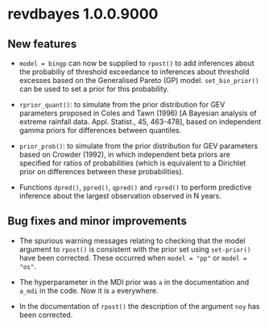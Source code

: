 # revdbayes 1.0.0.9000

## New features

* `model = bingp` can now be supplied to `rpost()` to add inferences about the
  probabiliy of threshold exceedance to inferences about threshold excesses 
  based on the Generalised Pareto (GP) model.  `set_bin_prior()` can be used to 
  set a prior for this probability.
  
* `rprior_quant()`: to simulate from the prior distribution for GEV parameters 
  proposed in Coles and Tawn (1996) [A Bayesian analysis of extreme rainfall 
  data. Appl. Statist., 45, 463-478], based on independent gamma priors for 
  differences between quantiles.  
   
* `prior_prob()`: to simulate from the prior distribution for GEV parameters
  based on Crowder (1992), in which independent beta priors are specified for 
  ratios of probabilities (which is equivalent to a Dirichlet prior on 
  differences between these probabilities).
  
* Functions `dpred()`, `ppred()`, `qpred()` and `rpred()` to perform predictive
  inference about the largest observation observed in N years.

## Bug fixes and minor improvements

* The spurious warning messages relating to checking that the model argument
  to `rpost()` is consistent with the prior set using `set-prior()` have been 
  corrected.  These occurred when `model = "pp"` or `model = "os"`.
  
* The hyperparameter in the MDI prior was `a` in the documentation and `a_mdi`
  in the code.  Now it is `a` everywhere.
  
* In the documentation of `rpost()` the description of the argument `noy` 
  has been corrected.

